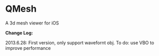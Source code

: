 QMesh
=====

A 3d mesh viewer for iOS

<b>Change Log:</b>

2013.6.28: First version, only support wavefornt obj. To do: use VBO to improve performance

